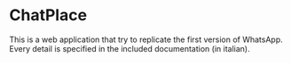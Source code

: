 # ChatPlace
This is a web application that try to replicate the first version of WhatsApp.
Every detail is specified in the included documentation (in italian).
